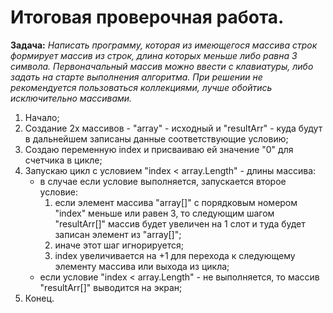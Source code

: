 # Итоговая проверочная работа.

**Задача:** *Написать программу, которая из имеющегося массива строк формирует массив из строк, длина которых меньше либо равна 3 символа. Первоначальный массив можно ввести с клавиатуры, либо задать на старте выполнения алгоритма. При решении не рекомендуется пользоваться коллекциями, лучше обойтись исключительно массивами.*

1. Начало;
2. Создание 2х массивов - "array" - исходный и "resultArr" - куда будут в дальнейшем записаны данные соответствующие условию;
3. Создаю переменную index и присваиваю ей значение "0" для счетчика в цикле;
3. Запускаю цикл с условием "index < array.Length" - длины массива:
    * в случае если условие выполняется, запускается второе условие:
        1) если элемент массива "array[]" с порядковым номером "index" меньше или равен 3, то следующим шагом "resultArr[]" массив будет увеличен на 1 слот и туда будет записан элемент из "array[]";
        2) иначе этот шаг игнорируется;
        3) index увеличивается на +1 для перехода к следующему элементу массива или выхода из цикла;
    * если условие "index < array.Length" - не выполняется, то массив "resultArr[]" выводится на экран;
4. Конец.